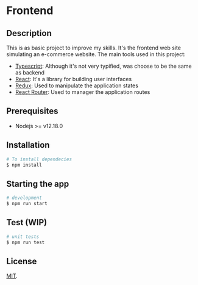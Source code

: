 # Frontend

## Description

This is as basic project to improve my skills. It's the frontend web site simulating an e-commerce website.
The main tools used in this project:

-   [Typescript](https://www.typescriptlang.org/): Although it's not very typified, was choose to be the same as backend
-   [React](https://reactjs.org/): It's a library for building user interfaces
-   [Redux](https://redux.js.org/): Used to manipulate the application states
-   [React Router](https://reactrouter.com/): Used to manager the application routes

## Prerequisites

-   Nodejs >= v12.18.0

## Installation

```bash
# To install dependecies
$ npm install
```

## Starting the app

```bash
# development
$ npm run start
```

## Test (WIP)

```bash
# unit tests
$ npm run test
```

## License

[MIT](LICENSE).
